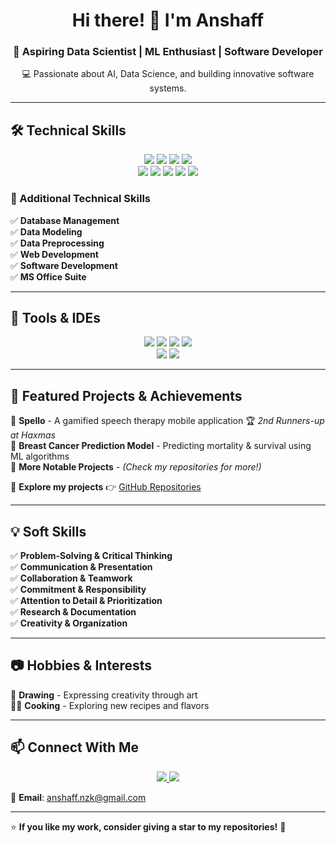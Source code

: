 <h1 align="center">Hi there! 👋 I'm Anshaff</h1>
<h3 align="center">🚀 Aspiring Data Scientist | ML Enthusiast | Software Developer</h3>

<p align="center">
💻 Passionate about AI, Data Science, and building innovative software systems.  
</p>

---

## 🛠️ Technical Skills  

<p align="center">
  <img src="https://img.shields.io/badge/Python-3776AB?style=for-the-badge&logo=python&logoColor=white" />
  <img src="https://img.shields.io/badge/Java-007396?style=for-the-badge&logo=java&logoColor=white" />
  <img src="https://img.shields.io/badge/JavaScript-F7DF1E?style=for-the-badge&logo=javascript&logoColor=black" />
  <img src="https://img.shields.io/badge/React-61DAFB?style=for-the-badge&logo=react&logoColor=black" />
  <br />
  <img src="https://img.shields.io/badge/HTML5-E34F26?style=for-the-badge&logo=html5&logoColor=white" />
  <img src="https://img.shields.io/badge/CSS3-1572B6?style=for-the-badge&logo=css3&logoColor=white" />
  <img src="https://img.shields.io/badge/Scikit--Learn-F7931E?style=for-the-badge&logo=scikit-learn&logoColor=black" />
  <img src="https://img.shields.io/badge/Pandas-150458?style=for-the-badge&logo=pandas&logoColor=white" />
  <img src="https://img.shields.io/badge/NumPy-013243?style=for-the-badge&logo=numpy&logoColor=white" />
</p>

### 📂 Additional Technical Skills  
✅ **Database Management**  
✅ **Data Modeling**  
✅ **Data Preprocessing**  
✅ **Web Development**  
✅ **Software Development**  
✅ **MS Office Suite**  

---

## 🔧 Tools & IDEs  

<p align="center">
  <img src="https://img.shields.io/badge/IntelliJ_IDEA-000000?style=for-the-badge&logo=intellij-idea&logoColor=white" />
  <img src="https://img.shields.io/badge/NetBeans_IDE-1B6AC6?style=for-the-badge&logo=apache-netbeans-ide&logoColor=white" />
  <img src="https://img.shields.io/badge/PyCharm-000000?style=for-the-badge&logo=pycharm&logoColor=white" />
  <img src="https://img.shields.io/badge/Google_Colab-F9AB00?style=for-the-badge&logo=googlecolab&logoColor=black" />
  <br />
  <img src="https://img.shields.io/badge/VS_Code-007ACC?style=for-the-badge&logo=visual-studio-code&logoColor=white" />
  <img src="https://img.shields.io/badge/Postman-FF6C37?style=for-the-badge&logo=postman&logoColor=white" />
</p>

---

## 📌 Featured Projects & Achievements  

🔹 **Spello** - A gamified speech therapy mobile application 🏆 *2nd Runners-up at Haxmas*  
🔹 **Breast Cancer Prediction Model** - Predicting mortality & survival using ML algorithms  
🔹 **More Notable Projects** - *(Check my repositories for more!)*  

📂 **Explore my projects** 👉 [GitHub Repositories](https://github.com/nazikanshaffAM?tab=repositories)  

---

## 💡 Soft Skills  

✅ **Problem-Solving & Critical Thinking**  
✅ **Communication & Presentation**  
✅ **Collaboration & Teamwork**  
✅ **Commitment & Responsibility**  
✅ **Attention to Detail & Prioritization**  
✅ **Research & Documentation**  
✅ **Creativity & Organization**  

---

## 📷 Hobbies & Interests  

🎨 **Drawing** - Expressing creativity through art  
👨‍🍳 **Cooking** - Exploring new recipes and flavors    

---

## 📫 Connect With Me  

<p align="center">
  <a href="https://www.linkedin.com/in/anshaffameer">
    <img src="https://img.shields.io/badge/LinkedIn-0A66C2?style=for-the-badge&logo=linkedin&logoColor=white" />
  </a>
  <a href="https://www.instagram.com/nazik_anshaff/">
    <img src="https://img.shields.io/badge/Instagram-E4405F?style=for-the-badge&logo=instagram&logoColor=white" />
  </a>
</p>

📧 **Email**: [anshaff.nzk@gmail.com](mailto:anshaff.nzk@gmail.com)  

---


⭐ **If you like my work, consider giving a star to my repositories!** 🌟  
